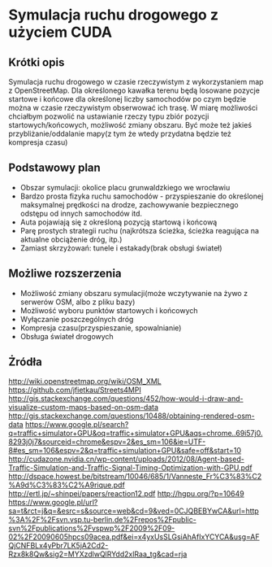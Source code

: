 Symulacja ruchu drogowego z użyciem CUDA
=========================================

Krótki opis
---------------

Symulacja ruchu drogowego w czasie rzeczywistym z wykorzystaniem map z OpenStreetMap.
Dla określonego kawałka terenu będą losowane pozycje startowe i końcowe dla określonej liczby samochodów po czym będzie można w czasie rzeczywistym obserwować ich trasę.
W miarę możliwości chciałbym pozwolić na ustawianie rzeczy typu zbiór pozycji startowych/końcowych, możliwość zmiany obszaru. Być może też jakieś przybliżanie/oddalanie mapy(z tym że wtedy przydatna będzie też kompresja czasu)

Podstawowy plan
---------------
* Obszar symulacji: okolice placu grunwaldzkiego we wrocławiu
* Bardzo prosta fizyka ruchu samochodów - przyspieszanie do określonej maksymalnej prędkości na drodze, zachowywanie bezpiecznego odstępu od innych samochodów itd.
* Auta pojawiają się z określoną pozycją startową i końcową
* Parę prostych strategii ruchu (najkrótsza ścieżka, ścieżka reagująca na aktualne obciążenie dróg, itp.)
* Zamiast skrzyżowań: tunele i estakady(brak obsługi świateł)

Możliwe rozszerzenia
----------------------
* Możliwość zmiany obszaru symulacji(może wczytywanie na żywo z serwerów OSM, albo z pliku bazy)
* Możliwość wyboru punktów startowych i końcowych
* Wyłączanie poszczególnych dróg
* Kompresja czasu(przyspieszanie, spowalnianie)
* Obsługa świateł drogowych

Żródła
----------

http://wiki.openstreetmap.org/wiki/OSM_XML
https://github.com/jfietkau/Streets4MPI
http://gis.stackexchange.com/questions/452/how-would-i-draw-and-visualize-custom-maps-based-on-osm-data
http://gis.stackexchange.com/questions/10488/obtaining-rendered-osm-data
https://www.google.pl/search?q=traffic+simulator+GPU&oq=traffic+simulator+GPU&aqs=chrome..69i57j0.8293j0j7&sourceid=chrome&espv=2&es_sm=106&ie=UTF-8#es_sm=106&espv=2&q=traffic+simulation+GPU&safe=off&start=10
http://cudazone.nvidia.cn/wp-content/uploads/2012/08/Agent-based-Traffic-Simulation-and-Traffic-Signal-Timing-Optimization-with-GPU.pdf
http://dspace.howest.be/bitstream/10046/685/1/Vanneste_Fr%C3%83%C2%A9d%C3%83%C2%A9rique.pdf
http://ertl.jp/~shinpei/papers/reaction12.pdf
http://hgpu.org/?p=10649
https://www.google.pl/url?sa=t&rct=j&q=&esrc=s&source=web&cd=9&ved=0CJQBEBYwCA&url=http%3A%2F%2Fsvn.vsp.tu-berlin.de%2Frepos%2Fpublic-svn%2Fpublications%2Fvspwp%2F2009%2F09-02%2F20090605hpcs09acea.pdf&ei=x4yxUsSLGsiAhAfIxYCYCA&usg=AFQjCNFBLx4yPbr7LK5jA2Cd2-Rzx8k8Qw&sig2=MYXzdlwQlRYdd2xlRaa_tg&cad=rja
